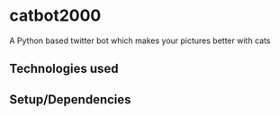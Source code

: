 # catbot2000

A Python based twitter bot which makes your pictures better with cats

## Technologies used

## Setup/Dependencies
